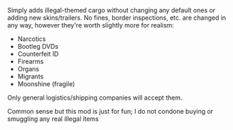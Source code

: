 Simply adds illegal-themed cargo without changing any default ones or adding new skins/trailers. No fines, border inspections, etc. are changed in any way, however they're worth slightly more for realism:
- Narcotics
- Bootleg DVDs
- Counterfeit ID
- Firearms
- Organs
- Migrants
- Moonshine (fragile)

Only general logistics/shipping companies will accept them.

Common sense but this mod is just for fun; I do not condone buying or smuggling any real illegal items
